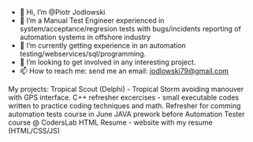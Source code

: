 - 👋 Hi, I’m @Piotr Jodlowski
- 👀 I’m a Manual Test Engineer experienced in system/acceptance/regresion tests with bugs/incidents reporting of automation systems in offshore industry
- 🌱 I’m currently getting experience in an automation testing/webservices/sql/programming.
- 💞️ I’m looking to get involved in any interesting project.
- 📫 How to reach me: send me an email: jodlowski79@gmail.com

My projects:
Tropical Scout (Delphi) - Tropical Storm avoiding manouver with GPS interface.
C++ refresher excercises - small executable codes written to practice coding techniques and math. Refresher for comming automation tests course in June
JAVA prework before Automation Tester course @ CodersLab
HTML Resume - website with my resume (HTML/CSS/JS)


<!---[CV Piotr Jodlowski.pdf](https://github.com/PiotrJodlowski/PiotrJodlowski/files/8388071/CV.Piotr.Jodlowski.pdf)

PiotrJodlowski/PiotrJodlowski is a ✨ special ✨ repository because its `README.md` (this file) appears on your GitHub profile.
You can click the Preview link to take a look at your changes.
--->
